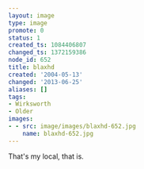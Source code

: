 ```yaml
---
layout: image
type: image
promote: 0
status: 1
created_ts: 1084406807
changed_ts: 1372159386
node_id: 652
title: blaxhd
created: '2004-05-13'
changed: '2013-06-25'
aliases: []
tags:
- Wirksworth
- Older
images:
- - src: image/images/blaxhd-652.jpg
    name: blaxhd-652.jpg
---
```

That's my local, that is.
